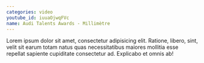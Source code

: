```yaml
---
categories: video
youtube_id: iuuaOjwqFVc
name: Audi Talents Awards - Millimètre
---
```


Lorem ipsum dolor sit amet, consectetur adipisicing elit. Ratione, libero, sint, velit sit earum totam natus quas necessitatibus maiores mollitia esse repellat sapiente cupiditate consectetur ad. Explicabo et omnis ab!